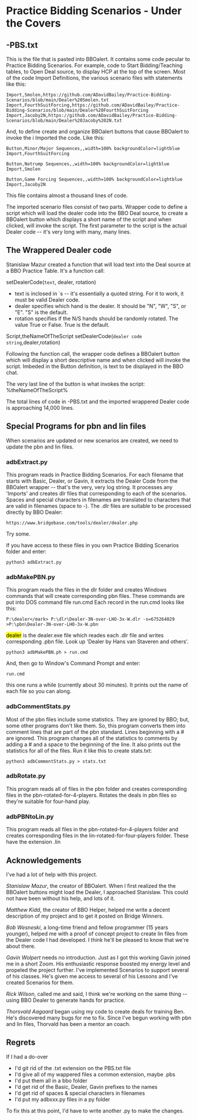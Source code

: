 # Practice Bidding Scenarios - Under the Covers

## -PBS.txt

This is the file that is pasted into BBOalert.  It contains some code pecular to Practice Bidding Scenarios.  For example, code to Start Bidding/Teaching tables, to Open Deal source, to display HCP at the top of the screen.  Most of the code Import Definitions, the various scenario files with statements like this:

    Import,Smolen,https://github.com/ADavidBailey/Practice-Bidding-Scenarios/blob/main/Dealer%20Smolen.txt
    Import,FourthSuitForcing,https://github.com/ADavidBailey/Practice-Bidding-Scenarios/blob/main/Dealer%20FourthSuitForcing
    Import,Jacoby2N,https://github.com/ADavidBailey/Practice-Bidding-Scenarios/blob/main/Dealer%20Jacoby%202N.txt

And, to define create and organize BBOalert buttons that cause BBOalert to invoke the i Imported the code.  Like this:

    Button,Minor/Major Sequences,,width=100% backgroundColor=lightblue
    Import,FourthSuitForcing

    Button,Notrump Sequences,,width=100% backgroundColor=lightblue
    Import,Smolen

    Button,Game Forcing Sequences,,width=100% backgroundColor=lightblue
    Import,Jacoby2N

This file contains almost a thousand lines of code.

The imported scenario files consist of two parts.  Wrapper code to define a script which will load the dealer code into the BBO Deal source, to create a BBOalert button which displays a short name of the script and when clicked, will invoke the script.  The first parameter to the script is the actual Dealer code -- it's very long with many, many lines.

## The Wrappered Dealer code

Stanislaw Mazur created a function that will load text into the Deal source at a BBO Practice Table.  It's a function call:

setDealerCode(`text`, dealer, rotation)

- text     is inclosed in `s -- it's essentially a quoted string.  For it to work, it must be valid Dealer code.
- dealer   specifies which hand is the dealer.  It should be "N", "W", "S", or "E".  "S" is the default.
- rotation specifies if the N/S hands should be randomly rotated.  The value True or False.  True is the default.

Script,theNameOfTheScript setDealerCode(`dealer code string`,dealer,rotation)

Following the function call, the wrapper code defines a BBOalert button which will display a short descriptive name and when clicked will invoke the script.  Imbeded in the Button definition, is text to be displayed in the BBO chat.

The very last line of the button is what invokes the script: %theNameOfTheScript%

The total lines of code in -PBS.txt and the imported wrappered Dealer code is approaching 14,000 lines.

## Special Programs for pbn and lin files

When scenarios are updated or new scenarios are created, we need to update the pbn and lin files.

### adbExtract.py

This program reads in Practice Bidding Scenarios.  For each filename that starts with Basic, Dealer, or Gavin, it extracts the Dealer Code from the BBOalert wrapper -- that's the very, very log string.  It processes any 'Imports' and creates dlr files that corresponding to each of the scenarios.  Spaces and special characters in filenames are translated to characters that are valid in filenames (space to -).  The .dlr files are suitable to be processed directly by BBO Dealer: 

    https://www.bridgebase.com/tools/dealer/dealer.php

Try some.  

If you have access to these files in you own Practice Bidding Scenarios folder and enter:

    python3 adbExtract.py

### adbMakePBN.py

This program reads the files in the dlr folder and creates Windows commands that will create corresponding pbn files.  These commands are put into DOS command file run.cmd  Each record in the run.cmd looks like this:

    P:\dealer</mark> P:\dlr\Dealer-3N-over-LHO-3x-W.dlr -s=675264029 >P:\pbn\Dealer-3N-over-LHO-3x-W.pbn

<mark>dealer</mark> is the dealer.exe file which reades each .dlr file and writes corresponding .pbn file.  Look up 'Dealer by Hans van Staveren and others'.

    python3 adbMakePBN.ph > run.cmd

And, then go to Window's Command Prompt and enter:

    run.cmd

this one runs a while (currently about 30 minutes).  It prints out the name of each file so you can along.

### adbCommentStats.py

Most of the pbn files include some statistics.  They are ignored by BBO; but, some other programs don't like them.  So, this program converts them into comment lines that are part of the pbn standard.  Lines beginning with a # are ignored.  This program changes all of the statistics to comments by adding a # and a space to the beginning of the line.  It also prints out the statistics for all of the files. Run it like this to create stats.txt:

    python3 adbCommentStats.py > stats.txt

### adbRotate.py

This program reads all of files in the pbn folder and creates corresponding files in the pbn-rotated-for-4-players.  Rotates the deals in pbn files so they're suitable for four-hand play.

### adbPBNtoLin.py

This program reads all files in the pbn-rotated-for-4-players folder and creates corresponding files in the lin-rotated-for-four-players folder.  These have the extension .lin

## Acknowledgements

I've had a lot of help with this project.

*Stanislaw Mazur*, the creator of BBOalert.  When I first realized the the BBOalert buttons might load the Dealer, I approached Stanislaw.  This could not have been without his help, and lots of it.

*Matthew Kidd*, the creator of BBO Helper, helped me write a decent description of my project and to get it posted on Bridge Winners.

*Bob Wesneski*, a long-time friend and fellow programmer (15 years younger), helped me with a proof of concept project to create lin files from the Dealer code I had developed.  I think he'll be pleased to know that we're about there.

*Gavin Wolpert* needs no introduction.  Just as I got this working Gavin joined me in a short Zoom.  His enthusiastic response boosted my energy level and propeled the project further.  I've implemented Scenarios to support several of his classes.  He's given me access to several of his Lessons and I've created Scenarios for them.

*Rick Wilson*, called me and said, I think we're working on the same thing -- using BBO Dealer to generate hands for practice.

*Thorsvald Aagaard* began using my code to create deals for training Ben.  He's discovered many bugs for me to fix.  Since I've begun working with pbn and lin files, Thorvald has been a mentor an coach.


## Regrets

If I had a do-over
 - I'd git rid of the .txt extension on the PBS.txt file
 - I'd give all of my wappered files a common extension, maybe .pbs
 - I'd put them all in a bbo folder
 - I'd get rid of the Basic, Dealer, Gavin prefixes to the names
 - I'd get rid of spaces & special characters in filenames
 - I'd put my adbxxx.py files in a py folder
 
 To fix this at this point, I'd have to write another .py to make the changes.
